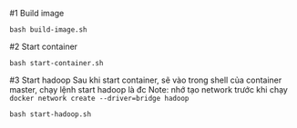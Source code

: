 #1 Build image

```
bash build-image.sh
```

#2 Start container

```
bash start-container.sh
```

#3 Start hadoop
Sau khi start container, sẽ vào trong shell của container master, chạy lệnh start hadoop là đc
Note: nhớ tạo network trước khi chạy ```docker network create --driver=bridge hadoop```


```
bash start-hadoop.sh
```
